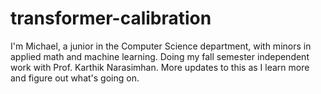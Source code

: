 # transformer-calibration

I'm Michael, a junior in the Computer Science department, with minors in applied math and machine learning. 
Doing my fall semester independent work with Prof. Karthik Narasimhan. More updates to this as I learn more and 
figure out what's going on.
